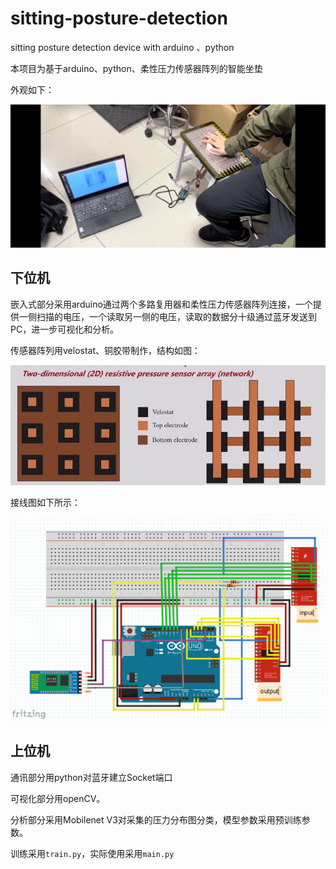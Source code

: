 # sitting-posture-detection

sitting posture detection device with arduino 、python

本项目为基于arduino、python、柔性压力传感器阵列的智能坐垫

外观如下：

![pic](pic/pic2.jpg)

## 下位机

嵌入式部分采用arduino通过两个多路复用器和柔性压力传感器阵列连接，一个提供一侧扫描的电压，一个读取另一侧的电压，读取的数据分十级通过蓝牙发送到PC，进一步可视化和分析。

传感器阵列用velostat、铜胶带制作，结构如图：

![pic](pic/pic1.jpg)

接线图如下所示：

![pic](pic/pic.png)



## 上位机

通讯部分用python对蓝牙建立Socket端口



可视化部分用openCV。



分析部分采用Mobilenet V3对采集的压力分布图分类，模型参数采用预训练参数。



训练采用`train.py`，实际使用采用`main.py`

